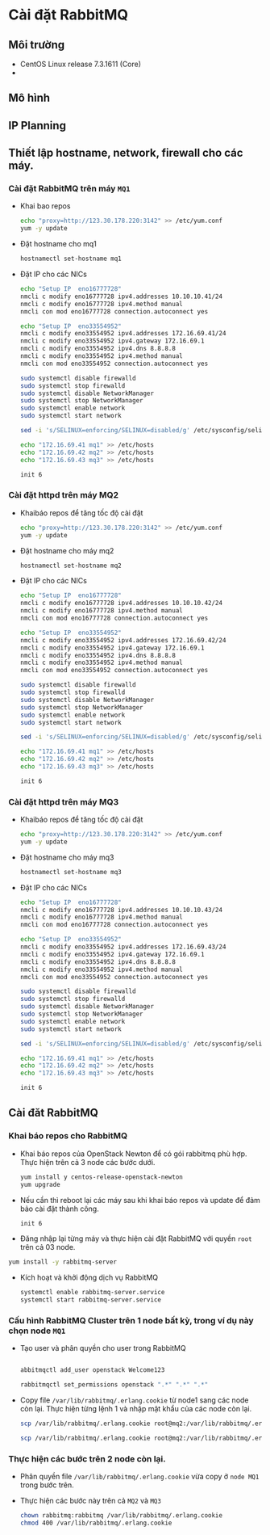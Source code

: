 # Cài đặt RabbitMQ

## Môi trường
- CentOS Linux release 7.3.1611 (Core)
- 

## Mô hình

## IP Planning 

## Thiết lập hostname, network, firewall cho các máy. 
### Cài đặt RabbitMQ trên máy `MQ1`

- Khai bao repos
  ```sh 
  echo "proxy=http://123.30.178.220:3142" >> /etc/yum.conf 
  yum -y update
  ```

- Đặt hostname cho mq1 
  ```sh
  hostnamectl set-hostname mq1
  ```

- Đặt IP cho các NICs 
  ```sh
  echo "Setup IP  eno16777728"
  nmcli c modify eno16777728 ipv4.addresses 10.10.10.41/24
  nmcli c modify eno16777728 ipv4.method manual
  nmcli con mod eno16777728 connection.autoconnect yes

  echo "Setup IP  eno33554952"
  nmcli c modify eno33554952 ipv4.addresses 172.16.69.41/24
  nmcli c modify eno33554952 ipv4.gateway 172.16.69.1
  nmcli c modify eno33554952 ipv4.dns 8.8.8.8
  nmcli c modify eno33554952 ipv4.method manual
  nmcli con mod eno33554952 connection.autoconnect yes

  sudo systemctl disable firewalld
  sudo systemctl stop firewalld
  sudo systemctl disable NetworkManager
  sudo systemctl stop NetworkManager
  sudo systemctl enable network
  sudo systemctl start network

  sed -i 's/SELINUX=enforcing/SELINUX=disabled/g' /etc/sysconfig/selinux
  
  echo "172.16.69.41 mq1" >> /etc/hosts
  echo "172.16.69.42 mq2" >> /etc/hosts
  echo "172.16.69.43 mq3" >> /etc/hosts

  init 6
  ```

### Cài đặt httpd trên máy MQ2

- Khaibáo repos để tăng tốc độ cài đặt
  ```sh
  echo "proxy=http://123.30.178.220:3142" >> /etc/yum.conf 
  yum -y update
  ```

- Đặt hostname cho máy mq2
  ```sh
  hostnamectl set-hostname mq2
  ```
  
- Đặt IP cho các NICs
  ```sh
  echo "Setup IP  eno16777728"
  nmcli c modify eno16777728 ipv4.addresses 10.10.10.42/24
  nmcli c modify eno16777728 ipv4.method manual
  nmcli con mod eno16777728 connection.autoconnect yes

  echo "Setup IP  eno33554952"
  nmcli c modify eno33554952 ipv4.addresses 172.16.69.42/24
  nmcli c modify eno33554952 ipv4.gateway 172.16.69.1
  nmcli c modify eno33554952 ipv4.dns 8.8.8.8
  nmcli c modify eno33554952 ipv4.method manual
  nmcli con mod eno33554952 connection.autoconnect yes

  sudo systemctl disable firewalld
  sudo systemctl stop firewalld
  sudo systemctl disable NetworkManager
  sudo systemctl stop NetworkManager
  sudo systemctl enable network
  sudo systemctl start network

  sed -i 's/SELINUX=enforcing/SELINUX=disabled/g' /etc/sysconfig/selinux
  
  echo "172.16.69.41 mq1" >> /etc/hosts
  echo "172.16.69.42 mq2" >> /etc/hosts
  echo "172.16.69.43 mq3" >> /etc/hosts

  init 6
  ```

### Cài đặt httpd trên máy MQ3

- Khaibáo repos để tăng tốc độ cài đặt
  ```sh
  echo "proxy=http://123.30.178.220:3142" >> /etc/yum.conf 
  yum -y update
  ```

- Đặt hostname cho máy mq3
  ```sh
  hostnamectl set-hostname mq3
  ```
  
- Đặt IP cho các NICs
  ```sh
  echo "Setup IP  eno16777728"
  nmcli c modify eno16777728 ipv4.addresses 10.10.10.43/24
  nmcli c modify eno16777728 ipv4.method manual
  nmcli con mod eno16777728 connection.autoconnect yes

  echo "Setup IP  eno33554952"
  nmcli c modify eno33554952 ipv4.addresses 172.16.69.43/24
  nmcli c modify eno33554952 ipv4.gateway 172.16.69.1
  nmcli c modify eno33554952 ipv4.dns 8.8.8.8
  nmcli c modify eno33554952 ipv4.method manual
  nmcli con mod eno33554952 connection.autoconnect yes

  sudo systemctl disable firewalld
  sudo systemctl stop firewalld
  sudo systemctl disable NetworkManager
  sudo systemctl stop NetworkManager
  sudo systemctl enable network
  sudo systemctl start network

  sed -i 's/SELINUX=enforcing/SELINUX=disabled/g' /etc/sysconfig/selinux
  
  echo "172.16.69.41 mq1" >> /etc/hosts
  echo "172.16.69.42 mq2" >> /etc/hosts
  echo "172.16.69.43 mq3" >> /etc/hosts

  init 6
  ```

## Cài đăt RabbitMQ
### Khai báo repos cho RabbitMQ
- Khai báo repos của OpenStack Newton để có gói rabbitmq phù hợp. Thực hiện trên cả 3 node các bước dưới.
  ```sh
  yum install y centos-release-openstack-newton
  yum upgrade
  ```

- Nếu cần thì reboot lại các máy sau khi khai báo repos và update để đảm bảo cài đặt thành công.
  ```sh
  init 6
  ```

- Đăng nhập lại từng máy và thực hiện cài đặt RabbitMQ với quyền `root` trên cả 03 node.
```sh
yum install -y rabbitmq-server
```

- Kích hoạt và khởi động dịch vụ RabbitMQ
  ```sh
  systemctl enable rabbitmq-server.service
  systemctl start rabbitmq-server.service
  ```

### Cấu hình RabbitMQ Cluster trên 1 node bất kỳ, trong ví dụ này chọn node `MQ1`

- Tạo user và phân quyền cho user trong RabbitMQ
  ```sh  

  abbitmqctl add_user openstack Welcome123

  rabbitmqctl set_permissions openstack ".*" ".*" ".*"
  ```

- Copy file `/var/lib/rabbitmq/.erlang.cookie` từ node1 sang các node còn lại. Thực hiện từng lệnh 1 và nhập mật khẩu của các node còn lại.
  ```sh
  scp /var/lib/rabbitmq/.erlang.cookie root@mq2:/var/lib/rabbitmq/.erlang.cookie

  scp /var/lib/rabbitmq/.erlang.cookie root@mq2:/var/lib/rabbitmq/.erlang.cookie
  ```



### Thực hiện các bước trên 2 node còn lại.

- Phân quyền file `/var/lib/rabbitmq/.erlang.cookie` vừa copy ở `node MQ1` trong bước trên.
- Thực hiện các bước này trên cả `MQ2` và `MQ3` 

  ```sh
  chown rabbitmq:rabbitmq /var/lib/rabbitmq/.erlang.cookie
  chmod 400 /var/lib/rabbitmq/.erlang.cookie
  ````














